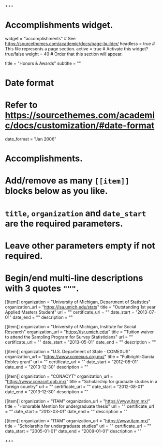 +++
# Accomplishments widget.
widget = "accomplishments"  # See https://sourcethemes.com/academic/docs/page-builder/
headless = true  # This file represents a page section.
active = true  # Activate this widget? true/false
weight = 40  # Order that this section will appear.

title = "Honors & Awards"
subtitle = ""

# Date format
#   Refer to https://sourcethemes.com/academic/docs/customization/#date-format
date_format = "Jan 2006"

# Accomplishments.
#   Add/remove as many `[[item]]` blocks below as you like.
#   `title`, `organization` and `date_start` are the required parameters.
#   Leave other parameters empty if not required.
#   Begin/end multi-line descriptions with 3 quotes `"""`.

[[item]]
  organization = "University of Michigan, Department of Statistics"
  organization_url = "https://lsa.umich.edu/stats"
  title = "Outstanding 1st year Applied Masters Student"
  url = ""
  certificate_url = ""
  date_start = "2013-07-01"
  date_end = ""
  description = ""

[[item]]
  organization = "University of Michigan, Institute for Social Research"
  organization_url = "https://isr.umich.edu/"
  title = "Tuition waiver to attend the Sampling Program for Survey Statisticians"
  url = ""
  certificate_url = ""
  date_start = "2013-05-01"
  date_end = ""
  description = ""
  
[[item]]
  organization = "U.S. Department of State - COMEXUS"
  organization_url = "https://www.comexus.org.mx/"
  title = "Fulbright-García Robles grant"
  url = ""
  certificate_url = ""
  date_start = "2012-08-01"
  date_end = "2013-12-30"
  description = ""
  
[[item]]
  organization = "CONACYT"
  organization_url = "https://www.conacyt.gob.mx/"
  title = "Scholarship for graduate studies in a foreign country"
  url = ""
  certificate_url = ""
  date_start = "2012-08-01"
  date_end = "2013-12-30"
  description = ""

[[item]]
  organization = "ITAM"
  organization_url = "https://www.itam.mx/"
  title = "Honorable Mention for undergraduate thesis"
  url = ""
  certificate_url = ""
  date_start = "2012-03-01"
  date_end = ""
  description = ""

[[item]]
  organization = "ITAM"
  organization_url = "https://www.itam.mx/"
  title = "Scholarship for undergraduate studies"
  url = ""
  certificate_url = ""
  date_start = "2005-01-01"
  date_end = "2008-01-01"
  description = ""

+++

